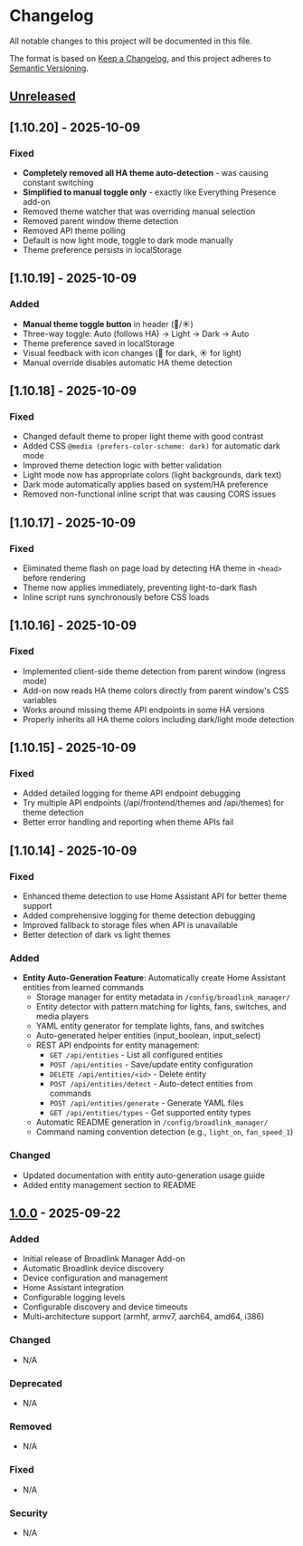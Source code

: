 # Changelog

All notable changes to this project will be documented in this file.

The format is based on [Keep a Changelog](https://keepachangelog.com/en/1.0.0/),
and this project adheres to [Semantic Versioning](https://semver.org/spec/v2.0.0.html).

## [Unreleased]

## [1.10.20] - 2025-10-09

### Fixed
- **Completely removed all HA theme auto-detection** - was causing constant switching
- **Simplified to manual toggle only** - exactly like Everything Presence add-on
- Removed theme watcher that was overriding manual selection
- Removed parent window theme detection
- Removed API theme polling
- Default is now light mode, toggle to dark mode manually
- Theme preference persists in localStorage

## [1.10.19] - 2025-10-09

### Added
- **Manual theme toggle button** in header (🌙/☀️)
- Three-way toggle: Auto (follows HA) → Light → Dark → Auto
- Theme preference saved in localStorage
- Visual feedback with icon changes (🌙 for dark, ☀️ for light)
- Manual override disables automatic HA theme detection

## [1.10.18] - 2025-10-09

### Fixed
- Changed default theme to proper light theme with good contrast
- Added CSS `@media (prefers-color-scheme: dark)` for automatic dark mode
- Improved theme detection logic with better validation
- Light mode now has appropriate colors (light backgrounds, dark text)
- Dark mode automatically applies based on system/HA preference
- Removed non-functional inline script that was causing CORS issues

## [1.10.17] - 2025-10-09

### Fixed
- Eliminated theme flash on page load by detecting HA theme in `<head>` before rendering
- Theme now applies immediately, preventing light-to-dark flash
- Inline script runs synchronously before CSS loads

## [1.10.16] - 2025-10-09

### Fixed
- Implemented client-side theme detection from parent window (ingress mode)
- Add-on now reads HA theme colors directly from parent window's CSS variables
- Works around missing theme API endpoints in some HA versions
- Properly inherits all HA theme colors including dark/light mode detection

## [1.10.15] - 2025-10-09

### Fixed
- Added detailed logging for theme API endpoint debugging
- Try multiple API endpoints (/api/frontend/themes and /api/themes) for theme detection
- Better error handling and reporting when theme APIs fail

## [1.10.14] - 2025-10-09

### Fixed
- Enhanced theme detection to use Home Assistant API for better theme support
- Added comprehensive logging for theme detection debugging
- Improved fallback to storage files when API is unavailable
- Better detection of dark vs light themes

### Added
- **Entity Auto-Generation Feature**: Automatically create Home Assistant entities from learned commands
  - Storage manager for entity metadata in `/config/broadlink_manager/`
  - Entity detector with pattern matching for lights, fans, switches, and media players
  - YAML entity generator for template lights, fans, and switches
  - Auto-generated helper entities (input_boolean, input_select)
  - REST API endpoints for entity management:
    - `GET /api/entities` - List all configured entities
    - `POST /api/entities` - Save/update entity configuration
    - `DELETE /api/entities/<id>` - Delete entity
    - `POST /api/entities/detect` - Auto-detect entities from commands
    - `POST /api/entities/generate` - Generate YAML files
    - `GET /api/entities/types` - Get supported entity types
  - Automatic README generation in `/config/broadlink_manager/`
  - Command naming convention detection (e.g., `light_on`, `fan_speed_1`)

### Changed
- Updated documentation with entity auto-generation usage guide
- Added entity management section to README

## [1.0.0] - 2025-09-22

### Added
- Initial release of Broadlink Manager Add-on
- Automatic Broadlink device discovery
- Device configuration and management
- Home Assistant integration
- Configurable logging levels
- Configurable discovery and device timeouts
- Multi-architecture support (armhf, armv7, aarch64, amd64, i386)

### Changed
- N/A

### Deprecated
- N/A

### Removed
- N/A

### Fixed
- N/A

### Security
- N/A

[Unreleased]: https://github.com/tonyperkins/homeassistant-broadlink-manager/compare/v1.0.0...HEAD
[1.0.0]: https://github.com/tonyperkins/homeassistant-broadlink-manager/releases/tag/v1.0.0
